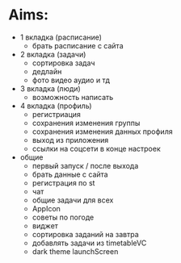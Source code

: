 # Aims:
- 1 вкладка (расписание)
    - брать расписание с сайта
- 2 вкладка (задачи)
    - сортировка задач
    - дедлайн
    - фото видео аудио и тд
- 3 вкладка (люди)
    - возможность написать
- 4 вкладка (профиль)
    - регистриация
    - сохранения изменения группы
    - сохранения изменения данных профиля
    - выход из приложения
    - ссылки на соцсети в конце настроек
- общие
    - первый запуск / после выхода
    - брать данные с сайта
    - регистрация по st
    - чат
    - общие задачи для всех
    - AppIcon
    - советы по погоде
    - виджет
    - сортировка заданий на завтра
    - добавлять задачи из timetableVC
    - dark theme launchScreen
